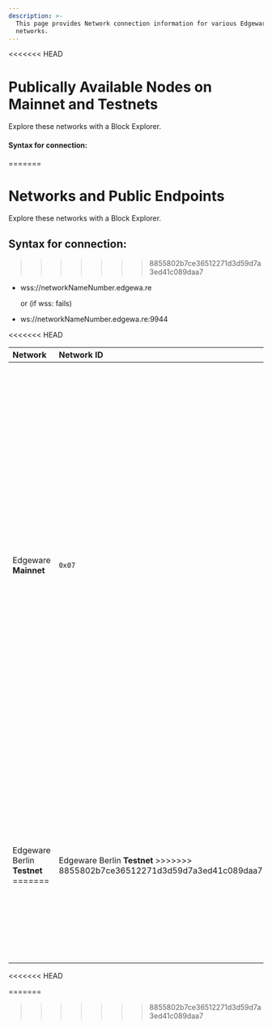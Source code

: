```yaml
---
description: >-
  This page provides Network connection information for various Edgeware
  networks.
---
```


<<<<<<< HEAD
# Publically Available Nodes on Mainnet and Testnets

Explore these networks with a Block Explorer.

#### Syntax for connection:
=======
# Networks and Public Endpoints

Explore these networks with a Block Explorer.

## Syntax for connection:
>>>>>>> 8855802b7ce36512271d3d59d7a3ed41c089daa7

* wss://networkNameNumber.edgewa.re

  or \(if wss: fails\)

* ws://networkNameNumber.edgewa.re:9944

<table>
  <thead>
    <tr>
      <th style="text-align:left">Network</th>
      <th style="text-align:left">Network ID</th>
      <th style="text-align:left">Endpoints</th>
      <th style="text-align:left">Status</th>
    </tr>
  </thead>
  <tbody>
    <tr>
      <td style="text-align:left">Edgeware <b>Mainnet</b>
      </td>
      <td style="text-align:left"><code>0x07</code>
      </td>
      <td style="text-align:left">
        <p>wss://mainnet1.edgewa.re</p>
        <p>wss://mainnet2.edgewa.re</p>
        <p>wss://mainnet3.edgewa.re</p>
        <p>wss://mainnet4.edgewa.re</p>
        <p>wss://mainnet5.edgewa.re</p>
        <p>wss://mainnet6.edgewa.re</p>
        <p>wss://mainnet7.edgewa.re</p>
        <p>wss://mainnet8.edgewa.re
          <br />wss://mainnet9.edgewa.re</p>
        <p>wss://mainnet10.edgewa.re</p>
        <p>wss://mainnet11.edgewa.re</p>
        <p>wss://mainnet12.edgewa.re</p>
        <p>wss://mainnet13.edgewa.re</p>
        <p>wss://mainnet14.edgewa.re</p>
        <p>wss://mainnet15.edgewa.re</p>
        <p>wss://mainnet16.edgewa.re</p>
        <p>wss://mainnet17.edgewa.re</p>
        <p>wss://mainnet18.edgewa.re</p>
        <p>wss://mainnet19.edgewa.re</p>
        <p>wss://mainnet20.edgewa.re</p>
<<<<<<< HEAD
        <p></p>
=======
>>>>>>> 8855802b7ce36512271d3d59d7a3ed41c089daa7
      </td>
      <td style="text-align:left">Live</td>
    </tr>
    <tr>
<<<<<<< HEAD
      <td style="text-align:left">Edgeware Berlin <b>Testnet</b> 
=======
      <td style="text-align:left">Edgeware Berlin <b>Testnet</b>
>>>>>>> 8855802b7ce36512271d3d59d7a3ed41c089daa7
      </td>
      <td style="text-align:left">Currently <code>0x07</code>
      </td>
      <td style="text-align:left">
        <p>wss://berlin1.edgewa.re</p>
        <p>wss://berlin2.edgewa.re</p>
        <p>wss://berlin3.edgewa.re</p>
        <p>wss://berlin4.edgewa.re</p>
        <p>wss://berlin5.edgewa.re</p>
        <p>wss://berlin6.edgewa.re</p>
        <p>wss://berlin7.edgewa.re</p>
        <p>wss://berlin8.edgewa.re</p>
        <p>wss://berlin9.edgewa.re</p>
        <p>wss://berlin10.edgewa.re</p>
      </td>
      <td style="text-align:left"><b>Live.</b> Mirrors mainnet specification and EDG Lockdrop allocation.
        Launched Feb 2020. Network ID will change with updates.</td>
    </tr>
  </tbody>
</table>
<<<<<<< HEAD

=======
>>>>>>> 8855802b7ce36512271d3d59d7a3ed41c089daa7

